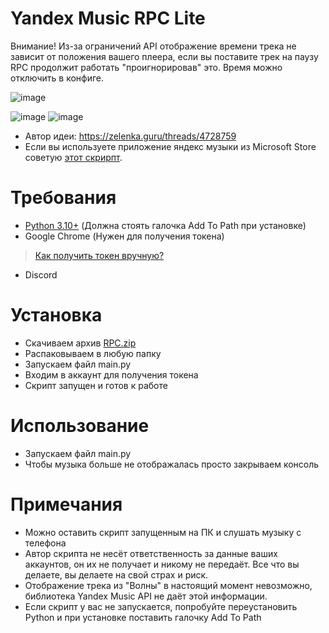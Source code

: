 # Yandex Music RPC Lite
Внимание! Из-за ограничений API отображение времени трека не зависит от положения вашего плеера, если вы поставите трек на паузу RPC продолжит работать "проигнорировав" это. Время можно отключить в конфиге.

![image](https://cdn.discordapp.com/attachments/1117022431748554782/1117050058790146088/image.png)

![image](https://media.discordapp.net/attachments/1117022431748554782/1117042838404862012/image.png)
![image](https://media.discordapp.net/attachments/1117022431748554782/1117042482841141258/image.png)

- Автор идеи: https://zelenka.guru/threads/4728759
- Если вы используете приложение яндекс музыки из Microsoft Store советую [этот скрирпт](https://github.com/KycTik31/YMD-plus/). 

# Требования
- [Python 3.10+](https://www.python.org/downloads/) (Должна стоять галочка Add To Path при установке) 
- Google Chrome (Нужен для получения токена)
> [Как получить токен вручную?](https://yandex-music.readthedocs.io/en/main/token.html)
- Discord
# Установка
- Скачиваем архив [RPC.zip](https://github.com/Soto4ka37/Yandex-Music-RPC-Lite/releases/download/v2/RPC.zip)
- Распаковываем в любую папку
- Запускаем файл main.py
- Входим в аккаунт для получения токена
- Скрипт запущен и готов к работе
# Использование
- Запускаем файл main.py
- Чтобы музыка больше не отображалась просто закрываем консоль
# Примечания
- Можно оставить скрипт запущенным на ПК и слушать музыку с телефона
- Автор скрипта не несёт ответственность за данные ваших аккаунтов, он их не получает и никому не передаёт. Все что вы делаете, вы делаете на свой страх и риск.
- Отображение трека из "Волны" в настоящий момент невозможно, библиотека Yandex Music API не даёт этой информации.
- Если скрипт у вас не запускается, попробуйте переустановить Python и при установке поставить галочку Add To Path 
